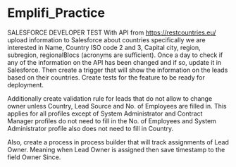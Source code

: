 # Emplifi_Practice
SALESFORCE DEVELOPER TEST With API from https://restcountries.eu/ upload information to Salesforce about countries specifically we are interested in Name, Country ISO code 2 and 3, Capital city, region, subregion, regionalBlocs (acronyms are sufficient). Once a day to check if any of the information on the API has been changed and if so, update it in Salesforce. Then create a trigger that will show the information on the leads based on their countries. Create tests for the feature to be ready for deployment.

Additionally create validation rule for leads that do not allow to change owner unless Country, Lead Source and No. of Employees are filled in. This applies for all profiles except of System Administrator and Contract Manager profiles do not need to fill in the No. of Employees and System Administrator profile also does not need to fill in Country.

Also, create a process in process builder that will track assignments of Lead Owner. Meaning when Lead Owner is assigned then save timestamp to the field Owner Since.
